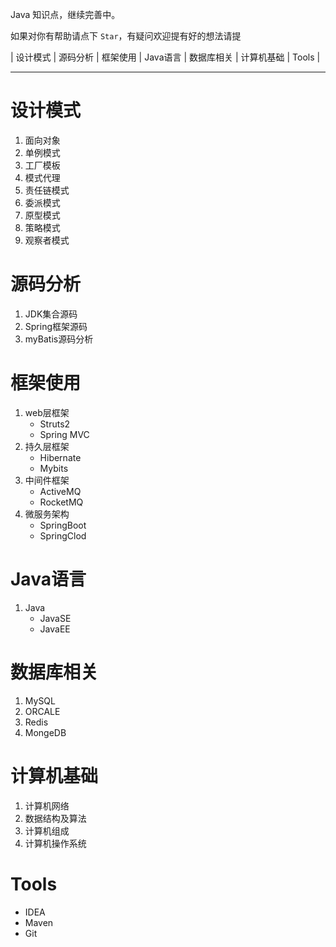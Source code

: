 


Java 知识点，继续完善中。




如果对你有帮助请点下 `Star`，有疑问欢迎提有好的想法请提 


| 设计模式 | 源码分析 | 框架使用 | Java语言 | 数据库相关 | 计算机基础 | Tools |

----------


# 设计模式 #
	
1. 面向对象
2. 单例模式
3. 工厂模板
4. 模式代理
5. 责任链模式
6. 委派模式
7. 原型模式
8. 策略模式
9. 观察者模式

# 源码分析 #

1. JDK集合源码
2. Spring框架源码
3. myBatis源码分析

# 框架使用 #

1. web层框架
	* Struts2
	* Spring MVC
2. 持久层框架
	* Hibernate
	* Mybits
3. 中间件框架
	* ActiveMQ
	* RocketMQ
4. 微服务架构
	* SpringBoot
	* SpringClod

# Java语言 #
1. Java
	- JavaSE
	- JavaEE


# 数据库相关 #

1. MySQL
2. ORCALE
3. Redis
4. MongeDB

# 计算机基础 

1. 计算机网络 
2. 数据结构及算法
3. 计算机组成  
4. 计算机操作系统  

# Tools  

- IDEA
- Maven
- Git



